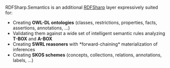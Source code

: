 
RDFSharp.Semantics is an additional <a href="https://github.com/mdesalvo/RDFSharp">RDFSharp</a> layer expressively suited for:
<ul>
    <li>Creating <b>OWL-DL ontologies</b> (classes, restrictions, properties, facts, assertions, annotations, ...)</li>
    <li>Validating them against a wide set of intelligent semantic rules analyzing <b>T-BOX</b> and <b>A-BOX</b></li>
    <li>Creating <b>SWRL reasoners</b> with *forward-chaining* materialization of inferences</li>
    <li>Creating <b>SKOS schemes</b> (concepts, collections, relations, annotations, labels, ...)</li>
</ul>
